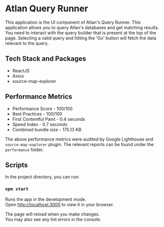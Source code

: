 # Atlan Query Runner

This application is the UI component of Atlan's Query Runner. This application allows you to query Atlan's databases and get matching results. You need to interact with the query builder that is present at the top of the page. Selecting a valid query and hitting the 'Go' button will fetch the data relevant to the query.

## Tech Stack and Packages

- ReactJS
- Axios
- source-map-explorer

## Performance Metrics

- Performance Score - 100/100
- Best Practices - 100/100
- First Contentful Paint - 0.4 seconds
- Speed Index - 0.7 seconds
- Combined bundle size - 175.13 KB

The above performance metrics were audited by Google Lighthouse and `source-map-explorer` plugin. The relevant reports can be found under the `performance` folder.

## Scripts

In the project directory, you can run:

### `npm start`

Runs the app in the development mode.\
Open [http://localhost:3000](http://localhost:3000) to view it in your browser.

The page will reload when you make changes.\
You may also see any lint errors in the console.

